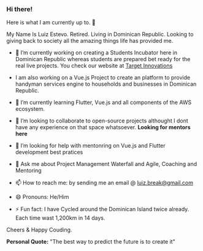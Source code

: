 ### Hi there!

Here is what I am currently up to. 👋

My Name Is Luiz Estevo. Retired. Living in Dominican Republic. Looking to giving back to society all the amazing things life has provided me.

- 🔭 I’m currently working on creating a Students Incubator here in Dominican Republic whereas students are prepared bet ready for the real live projects. You check our website at [Target Innovations](https://www.target-innovations.com/#/)

-    I am also working on a Vue.js Project to create an platform to provide handyman services engine to households and businesses in Dominican Republic. 

- 🌱  I’m currently learning Flutter, Vue.js and all components of the AWS ecosystem.

- 👯  I’m looking to collaborate to open-source projects althought I dont have any experience on that space whatsoever. **Looking for mentors here**

- 🤔  I’m looking for help with mentonring on Vue.js and Flutter development best pratices

- 💬  Ask me about Project Management Waterfall and Agile, Coaching and Mentoring

- 📫  How to reach me: by sending me an email @ luiz.break@gmail.com

- 😄  Pronouns: He/Him

- ⚡ Fun fact: I have Cycled around the Dominican Island twice already. Each time wast 1,200km in 14 days.

Cheers & Happy Couding.

**Personal Quote:** "The best way to predict the future is to create it"
